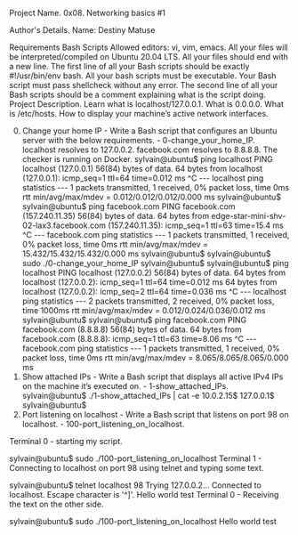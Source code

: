Project Name.
0x08. Networking basics #1

Author's Details.
Name: Destiny Matuse

Requirements
Bash Scripts
Allowed editors: vi, vim, emacs.
All your files will be interpreted/compiled on Ubuntu 20.04 LTS.
All your files should end with a new line.
The first line of all your Bash scripts should be exactly #!/usr/bin/env bash.
All your bash scripts must be executable.
Your Bash script must pass shellcheck without any error.
The second line of all your Bash scripts should be a comment explaining what is the script doing.
Project Description.
Learn what is localhost/127.0.0.1. What is 0.0.0.0. What is /etc/hosts. How to display your machine’s active network interfaces.

0. Change your home IP - Write a Bash script that configures an Ubuntu server with the below requirements. - 0-change_your_home_IP.
localhost resolves to 127.0.0.2.
facebook.com resolves to 8.8.8.8.
The checker is running on Docker.
sylvain@ubuntu$ ping localhost
PING localhost (127.0.0.1) 56(84) bytes of data.
64 bytes from localhost (127.0.0.1): icmp_seq=1 ttl=64 time=0.012 ms
^C
--- localhost ping statistics ---
1 packets transmitted, 1 received, 0% packet loss, time 0ms
rtt min/avg/max/mdev = 0.012/0.012/0.012/0.000 ms
sylvain@ubuntu$
sylvain@ubuntu$ ping facebook.com
PING facebook.com (157.240.11.35) 56(84) bytes of data.
64 bytes from edge-star-mini-shv-02-lax3.facebook.com (157.240.11.35): icmp_seq=1 ttl=63 time=15.4 ms
^C
--- facebook.com ping statistics ---
1 packets transmitted, 1 received, 0% packet loss, time 0ms
rtt min/avg/max/mdev = 15.432/15.432/15.432/0.000 ms
sylvain@ubuntu$
sylvain@ubuntu$ sudo ./0-change_your_home_IP
sylvain@ubuntu$
sylvain@ubuntu$ ping localhost
PING localhost (127.0.0.2) 56(84) bytes of data.
64 bytes from localhost (127.0.0.2): icmp_seq=1 ttl=64 time=0.012 ms
64 bytes from localhost (127.0.0.2): icmp_seq=2 ttl=64 time=0.036 ms
^C
--- localhost ping statistics ---
2 packets transmitted, 2 received, 0% packet loss, time 1000ms
rtt min/avg/max/mdev = 0.012/0.024/0.036/0.012 ms
sylvain@ubuntu$
sylvain@ubuntu$ ping facebook.com
PING facebook.com (8.8.8.8) 56(84) bytes of data.
64 bytes from facebook.com (8.8.8.8): icmp_seq=1 ttl=63 time=8.06 ms
^C
--- facebook.com ping statistics ---
1 packets transmitted, 1 received, 0% packet loss, time 0ms
rtt min/avg/max/mdev = 8.065/8.065/8.065/0.000 ms
1. Show attached IPs - Write a Bash script that displays all active IPv4 IPs on the machine it’s executed on. - 1-show_attached_IPs.
sylvain@ubuntu$ ./1-show_attached_IPs | cat -e
10.0.2.15$
127.0.0.1$
sylvain@ubuntu$
2. Port listening on localhost - Write a Bash script that listens on port 98 on localhost. - 100-port_listening_on_localhost.

Terminal 0 - starting my script.

sylvain@ubuntu$ sudo ./100-port_listening_on_localhost
Terminal 1 - Connecting to localhost on port 98 using telnet and typing some text.

sylvain@ubuntu$ telnet localhost 98
Trying 127.0.0.2...
Connected to localhost.
Escape character is '^]'.
Hello world
test
Terminal 0 - Receiving the text on the other side.

sylvain@ubuntu$ sudo ./100-port_listening_on_localhost
Hello world
test
